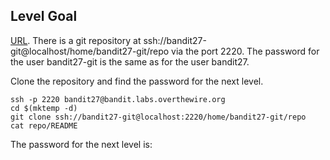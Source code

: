 ## Level Goal

[URL](https://overthewire.org/wargames/bandit/bandit28.html).
There is a git repository at ssh://bandit27-git@localhost/home/bandit27-git/repo via the port 2220.
The password for the user bandit27-git is the same as for the user bandit27.

Clone the repository and find the password for the next level.

```shell
ssh -p 2220 bandit27@bandit.labs.overthewire.org
cd $(mktemp -d)
git clone ssh://bandit27-git@localhost:2220/home/bandit27-git/repo
cat repo/README
```

The password for the next level is: <!-- Yz9IpL0sBcCeuG7m9uQFt8ZNpS4HZRcN -->